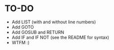 # TO-DO

* Add LIST (with and without line numbers)
* Add GOTO
* Add GOSUB and RETURN
* Add IF and IF NOT (see the README for syntax)
* WTFM :)
